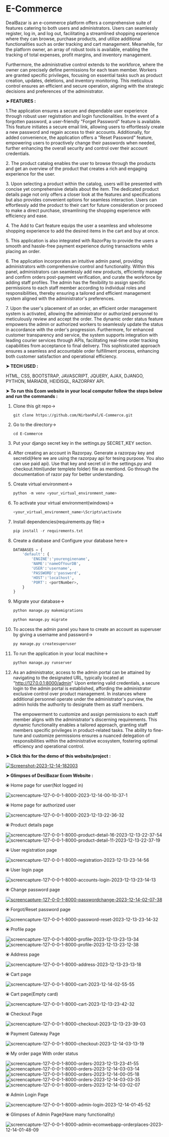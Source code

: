 # E-Commerce
<p>DealBazar is an e-commerce platform offers a comprehensive suite of features catering to both users and administrators. Users can seamlessly register, log in, and log out, facilitating a streamlined shopping experience where they can browse, purchase products, and utilize additional functionalities such as order tracking and cart management. Meanwhile, for the platform owner, an array of robust tools is available, enabling the tracking of total expenses, profit margins, and inventory management.

Furthermore, the administrative control extends to the workforce, where the owner can precisely define permissions for each team member. Workers are granted specific privileges, focusing on essential tasks such as product creation, updates, deletions, and inventory monitoring. This meticulous control ensures an efficient and secure operation, aligning with the strategic decisions and preferences of the administrator.</p>

**➤ FEATURES :**
<p>1.The application ensures a secure and dependable user experience through robust user registration and login functionalities. In the event of a forgotten password, a user-friendly "Forget Password" feature is available. This feature initiates a secure email link, allowing users to effortlessly create a new password and regain access to their accounts. Additionally, for added convenience, the application offers a "Reset Password" feature, empowering users to proactively change their passwords when needed, further enhancing the overall security and control over their account credentials.</p>
<p>2. ⁠The product catalog enables the user to browse through the products and get an overview of the product that creates a rich and engaging experience for the user.</p>
<p>3. Upon selecting a product within the catalog, users will be presented with concise yet comprehensive details about the item. The dedicated product details page not only offers a closer look at the features and specifications but also provides convenient options for seamless interaction. Users can effortlessly add the product to their cart for future consideration or proceed to make a direct purchase, streamlining the shopping experience with efficiency and ease.</p>
<p>4. ⁠The Add to Cart feature equips the user a seamless and wholesome shopping experience to add the desired items in the cart and buy at once.</p>
<p>5. ⁠This application is also integrated with RazorPay to provide the users a smooth and hassle-free payment experience during transactions while placing an order.</p>
<p>6. ⁠The application incorporates an intuitive admin panel, providing administrators with comprehensive control and functionality. Within this panel, administrators can seamlessly add new products, efficiently manage and confirm orders post-payment verification, and curate the workforce by adding staff profiles. The admin has the flexibility to assign specific permissions to each staff member according to individual roles and responsibilities, thereby ensuring a tailored and efficient management system aligned with the administrator's preferences.</p>
<p>7. Upon the user's placement of an order, an efficient order management system is activated, allowing the administrator or authorized personnel to meticulously review and accept the order. The dynamic order status feature empowers the admin or authorized workers to seamlessly update the status in accordance with the order's progression. Furthermore, for enhanced customer transparency and service, the system supports integration with leading courier services through APIs, facilitating real-time order tracking capabilities from acceptance to final delivery. This sophisticated approach ensures a seamless and accountable order fulfillment process, enhancing both customer satisfaction and operational efficiency.</p>


**➤ TECH USED :**
<p>HTML, CSS, BOOTSTRAP, JAVASCRIPT, JQUERY, AJAX, DJANGO, PYTHON, MARIADB, HEIDISQL, RAZORPAY API.</p>

**➤ To run this Ecom website in your local computer follow the steps below and run the commands :**

1. Clone this git repo->

   ```git
   git clone https://github.com/NirbanPal/E-Commerce.git
   ```
2. Go to the directory->

   ```git
   cd E-Commerce
   ```
   
3. Put your django secret key in the settings.py SECRET_KEY section.

4. After creating an account in Razorpay. Generate a razorpay key and secretid(Here we are using the razorpay api for tesing purpose. You also can use paid api). Use that key and secret id in the settings.py and checkout.html(under templete folder) file as mentiond. Go through the documentation of razor pay for better understanding.     
   
5. Create virtual environment->
   
   ```python
   python -m venv <your_virtual_environment_name>
   ```
6. To activate your virtual environment(windows)->

   ```python
   <your_virtual_environment_name>\Scripts\activate
   ```
   
7. Install dependencies(requirements.py file)->
   
   ```python
   pip install -r requirements.txt
   ```
   
8. Create a database and Configure your database here->
    
    ```python
    DATABASES = {
        'default': {
            'ENGINE':'yourenginename',
            'NAME':'nameOfYourDB',
            'USER':'username',
            'PASSWORD':'password',
            'HOST':'localhost',
            'PORT': <portNumber>,
        }
    }
    ```

9. Migrate your database->

   ```python
   python manage.py makemigrations
   ```

   ```python
   python manage.py migrate
   ```

10. To access the admin panel you have to create an account as superuser by giving a username and password->
    
    ```python
    py manage.py createsuperuser
    ```

11. To run the application in your local machine->
   
    ```python
    python manage.py runserver
    ```
12. As an administrator, access to the admin portal can be attained by navigating to the designated URL, typically located at "http://127.0.0.1:8000/admin" Upon entering valid credentials, a secure login to the admin portal is established, affording the administrator exclusive control over product management. In instances where additional personnel operate under the administrator's purview, the admin holds the authority to designate them as staff members.
    <p>The empowerment to customize and assign permissions to each staff member aligns with the administrator's discerning requirements. This dynamic functionality enables a tailored approach, granting staff members specific privileges in product-related tasks. The ability to fine-tune and customize permissions ensures a nuanced delegation of responsibilities within the administrative ecosystem, fostering optimal efficiency and operational control.</p>

**➤ Click this for the demo of this website/project :**
     <p><a href="https://youtu.be/AgzthfV_qsI"><img src="https://i.ibb.co/3dB0m57/Screenshot-2023-12-14-222253.png" alt="Screenshot-2023-12-14-182003" border="0"></a></p>
     
**➤ Glimpses of DesiBazar Ecom Website :**
<p>⦿ Home page for user(Not logged in)</p>
<img src="https://i.ibb.co/bgcD8mz/screencapture-127-0-0-1-8000-2023-12-14-00-10-37-1.png" alt="screencapture-127-0-0-1-8000-2023-12-14-00-10-37-1" border="0">
<p>⦿ Home page for authorized user</p>
<img src="https://i.ibb.co/kMvnf4C/screencapture-127-0-0-1-8000-2023-12-13-22-36-32.png" alt="screencapture-127-0-0-1-8000-2023-12-13-22-36-32" border="0">
<p>⦿ Product details page</p>
<img src="https://i.ibb.co/SQpN6sR/screencapture-127-0-0-1-8000-product-detail-16-2023-12-13-22-37-54.png" alt="screencapture-127-0-0-1-8000-product-detail-16-2023-12-13-22-37-54" border="0">
<img src="https://i.ibb.co/nwgp5m8/screencapture-127-0-0-1-8000-product-detail-11-2023-12-13-22-37-19.png" alt="screencapture-127-0-0-1-8000-product-detail-11-2023-12-13-22-37-19" border="0">
<p>⦿ User registration page</p>
<img src="https://i.ibb.co/k23S4rS/screencapture-127-0-0-1-8000-registration-2023-12-13-23-14-56.png" alt="screencapture-127-0-0-1-8000-registration-2023-12-13-23-14-56" border="0">
<p>⦿ User login page</p>
<img src="https://i.ibb.co/VLgtwfb/screencapture-127-0-0-1-8000-accounts-login-2023-12-13-23-14-13.png" alt="screencapture-127-0-0-1-8000-accounts-login-2023-12-13-23-14-13" border="0">
<p>⦿ Change password page</p>
<a href="https://ibb.co/100KQyX"><img src="https://i.ibb.co/nwwfmd1/screencapture-127-0-0-1-8000-passwordchange-2023-12-14-02-07-38.png" alt="screencapture-127-0-0-1-8000-passwordchange-2023-12-14-02-07-38" border="0"></a>
<p>⦿ Forgot/Reset password page</p>
<img src="https://i.ibb.co/6Xn0qqM/screencapture-127-0-0-1-8000-password-reset-2023-12-13-23-14-32.png" alt="screencapture-127-0-0-1-8000-password-reset-2023-12-13-23-14-32" border="0">
<p>⦿ Profile page</p>
<img src="https://i.ibb.co/v1t0kCR/screencapture-127-0-0-1-8000-profile-2023-12-13-23-13-34.png" alt="screencapture-127-0-0-1-8000-profile-2023-12-13-23-13-34" border="0">
<img src="https://i.ibb.co/nPt2QWZ/screencapture-127-0-0-1-8000-profile-2023-12-13-23-12-38.png" alt="screencapture-127-0-0-1-8000-profile-2023-12-13-23-12-38" border="0">
<p>⦿ Address page</p>
<img src="https://i.ibb.co/4mk0wkB/screencapture-127-0-0-1-8000-address-2023-12-13-23-13-18.png" alt="screencapture-127-0-0-1-8000-address-2023-12-13-23-13-18" border="0">
<p>⦿ Cart page</p>
<img src="https://i.ibb.co/gFdprJs/screencapture-127-0-0-1-8000-cart-2023-12-14-02-55-55.png" alt="screencapture-127-0-0-1-8000-cart-2023-12-14-02-55-55" border="0">
<p>⦿ Cart page(Empty card)</p>
<img src="https://i.ibb.co/c1HyvLg/screencapture-127-0-0-1-8000-cart-2023-12-13-23-42-32.png" alt="screencapture-127-0-0-1-8000-cart-2023-12-13-23-42-32" border="0">
<p>⦿ Checkout Page</p>
<img src="https://i.ibb.co/87QC4wh/screencapture-127-0-0-1-8000-checkout-2023-12-13-23-39-03.png" alt="screencapture-127-0-0-1-8000-checkout-2023-12-13-23-39-03" border="0">
<p>⦿ Payment Gateway Page</p>
<img src="https://i.ibb.co/SJN74yL/screencapture-127-0-0-1-8000-checkout-2023-12-14-03-13-19.png" alt="screencapture-127-0-0-1-8000-checkout-2023-12-14-03-13-19" border="0">
<p>⦿ My order page With order status</p>
<img src="https://i.ibb.co/tCDjwtm/screencapture-127-0-0-1-8000-orders-2023-12-13-23-41-55.png" alt="screencapture-127-0-0-1-8000-orders-2023-12-13-23-41-55" border="0">
<img src="https://i.ibb.co/99F6Fbh/screencapture-127-0-0-1-8000-orders-2023-12-14-03-03-14.png" alt="screencapture-127-0-0-1-8000-orders-2023-12-14-03-03-14" border="0">
<img src="https://i.ibb.co/WtnddfY/screencapture-127-0-0-1-8000-orders-2023-12-14-00-05-18.png" alt="screencapture-127-0-0-1-8000-orders-2023-12-14-00-05-18" border="0">
<img src="https://i.ibb.co/px4dvZS/screencapture-127-0-0-1-8000-orders-2023-12-14-03-03-35.png" alt="screencapture-127-0-0-1-8000-orders-2023-12-14-03-03-35" border="0">
<img src="https://i.ibb.co/jwpwDbs/screencapture-127-0-0-1-8000-orders-2023-12-14-03-02-07.png" alt="screencapture-127-0-0-1-8000-orders-2023-12-14-03-02-07" border="0">
<p>⦿ Admin Login Page</p>
<img src="https://i.ibb.co/hXtPdp5/screencapture-127-0-0-1-8000-admin-login-2023-12-14-01-45-52.png" alt="screencapture-127-0-0-1-8000-admin-login-2023-12-14-01-45-52" border="0">
<p>⦿ Glimpses of Admin Page(Have many functionality)</p>
<img src="https://i.ibb.co/Jc65dSg/screencapture-127-0-0-1-8000-admin-ecomwebapp-orderplaces-2023-12-14-01-48-09.png" alt="screencapture-127-0-0-1-8000-admin-ecomwebapp-orderplaces-2023-12-14-01-48-09" border="0">


